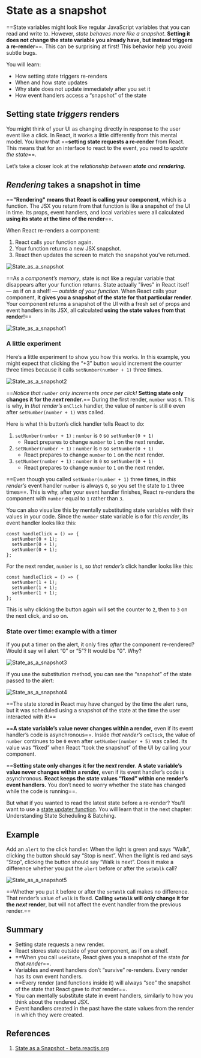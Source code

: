 # State as a snapshot

==State variables might look like regular JavaScript variables that you can read and write to. However, _state behaves more like a snapshot_. **Setting it does not change the state variable you already have, but instead triggers a re-render**==. This can be surprising at first! This behavior help you avoid subtle bugs.

You will learn:

- How setting state triggers re-renders
- When and how state updates
- Why state does not update immediately after you set it
- How event handlers access a “snapshot” of the state

## Setting state _triggers_ renders 

You might think of your UI as changing directly in response to the user event like a click. In React, it works a little differently from this mental model. You know that ==**setting state requests a re-render** from React. This means that for an interface to react to the event, you need to *update the state*==.

Let’s take a closer look at the _relationship between **state** and **rendering**_.

## _Rendering_ takes a snapshot in time 

==**"Rendering" means that React is calling your component**, which is a function. The JSX you return from that function is like a snapshot of the UI in time. Its props, event handlers, and local variables were all calculated **using its state at the time of the render**==.

When React re-renders a component:

1. React calls your function again.
2. Your function returns a new JSX snapshot.
3. React then updates the screen to match the snapshot you’ve returned.

![State_as_a_snapshot](../../img/State_as_a_snapshot.jpg)

==As a _component’s memory_, state is not like a regular variable that disappears after your function returns. State actually "lives" in React itself — as if on a shelf! — _outside of your function_. When React calls your component, **it gives you a snapshot of the state for that particular render**. Your component returns a snapshot of the UI with a fresh set of props and event handlers in its JSX, all calculated **using the state values from that render**!==

![State_as_a_snapshot1](../../img/State_as_a_snapshot1.jpg)

### A little experiment

Here’s a little experiment to show you how this works. In this example, you might expect that clicking the “+3” button would increment the counter three times because it calls `setNumber(number + 1)` three times.

![State_as_a_snapshot2](../../img/State_as_a_snapshot2.jpg)

==_Notice that `number` only increments once per click!_ **Setting state only changes it for the _next_ render**.== During the first render, `number` was `0`. This is why, in *that render’s* `onClick` handler, the value of `number` is still `0` even after `setNumber(number + 1)` was called.

Here is what this button’s click handler tells React to do:

1. `setNumber(number + 1)` : `number` is `0` so `setNumber(0 + 1)`
   - React prepares to change `number` to `1` on the next render.
2. `setNumber(number + 1)` : `number` is `0` so `setNumber(0 + 1)` 
   - React prepares to change `number` to `1` on the next render.
3. `setNumber(number + 1)` : `number` is `0` so `setNumber(0 + 1)` 
   - React prepares to change `number` to `1` on the next render.

==Even though you called `setNumber(number + 1)` three times, in *this render’s* event handler `number` is always `0`, so you set the state to `1` three times==. This is why, after your event handler finishes, React re-renders the component with `number` equal to `1` rather than `3`.

You can also visualize this by mentally substituting state variables with their values in your code. Since the `number` state variable is `0` for *this render*, its event handler looks like this:

```react
const handleClick = () => {
  setNumber(0 + 1);
  setNumber(0 + 1);
  setNumber(0 + 1);
};
```

For the next render, `number` is `1`, so *that render’s* click handler looks like this:

```react
const handleClick = () => {
  setNumber(1 + 1);
  setNumber(1 + 1);
  setNumber(1 + 1);
};
```

This is why clicking the button again will set the counter to `2`, then to `3` on the next click, and so on. 

### State over time: example with a timer

If you put a timer on the alert, it only fires *after* the component re-rendered? Would it say will alert “0” or “5”? It would be "0". Why?

![State_as_a_snapshot3](../../img/State_as_a_snapshot3.jpg)

If you use the substitution method, you can see the “snapshot” of the state passed to the alert:

![State_as_a_snapshot4](../../img/State_as_a_snapshot4.jpg)

==The state stored in React may have changed by the time the alert runs, but it was scheduled using a snapshot of the state at the time the user interacted with it!==

==**A state variable’s value never changes within a render,** even if its event handler’s code is asynchronous==. Inside *that render’s* `onClick`, the value of `number` continues to be `0` even after `setNumber(number + 5)` was called. Its value was “fixed” when React “took the snapshot” of the UI by calling your component.

==**Setting state only changes it for the _next_ render**. **A state variable’s value never changes within a render,** even if its event handler’s code is asynchronous. **React keeps the state values “fixed” within one render’s event handlers.** You don’t need to worry whether the state has changed while the code is running==.

But what if you wanted to read the latest state before a re-render? You’ll want to use a [state updater function](https://react.dev/learn/queueing-a-series-of-state-updates). You will learn that in the next chapter: Understanding State Scheduling & Batching.

## Example

Add an `alert` to the click handler. When the light is green and says “Walk”, clicking the button should say “Stop is next”. When the light is red and says “Stop”, clicking the button should say “Walk is next”. Does it make a difference whether you put the `alert` before or after the `setWalk` call?

![State_as_a_snapshot5](../../img/State_as_a_snapshot5.jpg)

==Whether you put it before or after the `setWalk` call makes no difference. That render’s value of `walk` is fixed. **Calling `setWalk` will only change it for the _next_ render**, but will not affect the event handler from the previous render.==

## Summary

- Setting state requests a new render.
- React stores state outside of your component, as if on a shelf.
- ==When you call `useState`, React gives you a snapshot of the state _for that render_==.
- Variables and event handlers don’t “survive” re-renders. Every render has its own event handlers.
- ==Every render (and functions inside it) will always “see” the snapshot of the state that React gave to *that* render==.
- You can mentally substitute state in event handlers, similarly to how you think about the rendered JSX.
- Event handlers created in the past have the state values from the render in which they were created.

## References

1. [State as a Snapshot - beta.reactjs.org](https://beta.reactjs.org/learn/state-as-a-snapshot)
